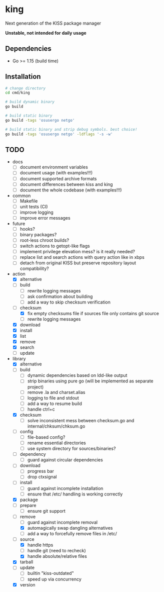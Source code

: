 # king
Next generation of the KISS package manager

**Unstable, not intended for daily usage**

## Dependencies
* Go >= 1.15 (build time)

## Installation
```sh
# change directory
cd cmd/king

# build dynamic binary
go build

# build static binary
go build -tags 'osusergo netgo'

# build static binary and strip debug symbols. best choice!
go build -tags 'osusergo netgo' -ldflags '-s -w'
```

## TODO
* docs
    * [ ] document environment variables
    * [ ] document usage (with examples!!!)
    * [ ] document supported archive formats
    * [ ] document differences between kiss and king
    * [ ] document the whole codebase (with examples!!!)
* common
    * [ ] Makefile
    * [ ] unit tests (CI)
    * [ ] improve logging
    * [ ] improve error messages
* future
    * [ ] hooks?
    * [ ] binary packages?
    * [ ] root-less chroot builds?
    * [ ] switch actions to getopt-like flags
    * [ ] implement privilege elevation mess? is it really needed?
    * [ ] replace list and search actions with query action like in xbps
    * [ ] detach from original KISS but preserve repository layout compatibility?
* action
    * [x] alternative
    * [ ] build
        * [ ] rewrite logging messages
        * [ ] ask confirmation about building
        * [ ] add a way to skip checksum verification
    * [ ] checksum
        * [x] fix empty checksums file if sources file only contains git source
        * [ ] rewrite logging messages
    * [x] download
    * [x] install
    * [x] list
    * [x] remove
    * [x] search
    * [ ] update
* library
    * [x] alternative
    * [ ] build
        * [ ] dynamic dependencies based on ldd-like output
        * [ ] strip binaries using pure go (will be implemented as separate project)
        * [ ] remove .la and charset.alias
        * [ ] logging to file and stdout
        * [ ] add a way to resume build
        * [ ] handle ctrl+c
    * [x] checksum
        * [ ] solve inconsistent mess between checksum.go and internal/chksum/chksum.go
    * [ ] config
        * [ ] file-based config?
        * [ ] rename essential directories
        * [ ] use system directory for sources/binaries?
    * [ ] dependency
        * [ ] guard against circular dependencies
    * [ ] download
        * [ ] progress bar
        * [ ] drop ctxsignal
    * [ ] install
        * [ ] guard against incomplete installation
        * [ ] ensure that /etc/ handling is working correctly
    * [x] package
    * [ ] prepare
        * [ ] ensure git support
    * [ ] remove
        * [ ] guard against incomplete removal
        * [x] automagically swap dangling alternatives
        * [ ] add a way to forcefully remove files in /etc/
    * [ ] source
        * [x] handle https
        * [ ] handle git (need to recheck)
        * [x] handle absolute/relative files
    * [x] tarball
    * [ ] update
        * [ ] builtin "kiss-outdated"
        * [ ] speed up via concurrency
    * [x] version
